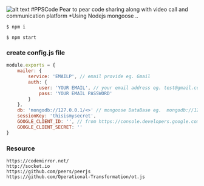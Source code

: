 ![alt text](https://github.com/)
#PPSCode Pear to pear code sharing along with video call and communication platform 
    *Using Nodejs mongoose ..

```
$ npm i

$ npm start
```

### create config.js file
```javascript
module.exports = {
    mailer: {
        service: 'EMAILP', // email provide eg. Gmail
        auth: {
            user: 'YOUR EMAIL', // your email address eg. test@gmail.com
            pass: 'YOUR EMAIL PASSWORD' 
        }
    },
    db: 'mongodb://127.0.0.1/<>' // mongoose DataBase eg.  mongodb://127.0.0.1/dbname,
    sessionKey: 'thisismysecret', 
    GOOGLE_CLIENT_ID: '', // from https://console.developers.google.com/apis
    GOOGLE_CLIENT_SECRET: ''
}
```

### Resource
```
https://codemirror.net/
http://socket.io
https://github.com/peers/peerjs
https://github.com/Operational-Transformation/ot.js

```